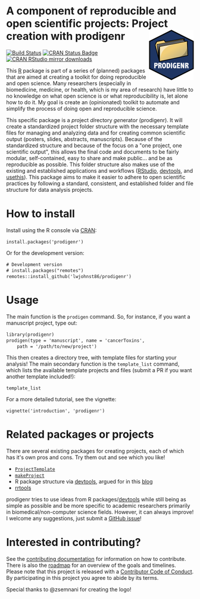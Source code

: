 # A component of reproducible and open scientific projects: Project creation with prodigenr <img src="man/figures/logo.png" align="right" />

[![Build Status](https://travis-ci.org/lwjohnst86/prodigenr.svg?branch=master)](https://travis-ci.org/lwjohnst86/prodigenr)
[![CRAN Status Badge](http://www.r-pkg.org/badges/version/prodigenr)](https://cran.r-project.org/package=prodigenr)
[![CRAN RStudio mirror downloads](http://cranlogs.r-pkg.org/badges/prodigenr)](http://www.r-pkg.org/pkg/prodigenr)

This [R] package is part of a series of (planned) packages that are aimed at
creating a toolkit for doing reproducible and open science. Many researchers 
(especially in biomedicine, medicine, or health, which is my area of research)
have little to no knowledge on what open science is or what reproducibility is,
let alone how to do it. My goal is create an (opinionated) toolkit to automate
and simplify the process of doing open and reproducible science.

This specific package is a *pro*ject *di*rectory *gen*erato*r* (prodigenr). It
will create a standardized project folder structure with the necessary template
files for managing and analyzing data and for creating common scientific output
(posters, slides, abstracts, manuscripts). Because of the standardized structure
and because of the focus on a "one project, one scientific output", this allows
the final code and documents to be fairly modular, self-contained, easy to share
and make public... and be as reproducible as possible. This folder structure also
makes use of the existing and established applications and workflows ([RStudio],
[devtools], and [usethis]). This package aims to make it easier to adhere to
open scientific practices by following a standard, consistent, and established
folder and file structure for data analysis projects.

<!--
For more information on this particular package, check out the
[introduction](link to website), and for the specifics on doing reproducible and
open science, check out the [manifesto](link)
-->

# How to install

Install using the R console via [CRAN]:

    install.packages('prodigenr')

Or for the development version:

    # Development version
    # install.packages("remotes")
    remotes::install_github('lwjohnst86/prodigenr')

# Usage

The main function is the `prodigen` command.  So, for instance, if you
want a manuscript project, type out:

    library(prodigenr)
    prodigen(type = 'manuscript', name = 'cancerToxins',
        path = '/path/to/new/project')

This then creates a directory tree, with template files for starting
your analysis!  The main secondary function is the `template_list`
command, which lists the available template projects and files (submit
a PR if you want another template included!):

    template_list

For a more detailed tutorial, see the vignette:

    vignette('introduction', 'prodigenr')
    
# Related packages or projects

There are several existing packages for creating projects, each of which has
it's own pros and cons. Try them out and see which you like!

- [`ProjectTemplate`](http://projecttemplate.net/) 
- [`makeProject`](https://cran.r-project.org/package=makeProject)
- R package structure via [devtools], argued for in this
[blog](https://rmflight.github.io/posts/2014/07/vignetteAnalysis.html) 
- [rrtools](https://github.com/benmarwick/rrtools)

prodigenr tries to use ideas from R packages/[devtools] while still being as simple
as possible and be more specific to academic researchers primarily in
biomedical/non-computer science fields. However, it can always improve! I
welcome any suggestions, just submit a 
[GitHub issue](https://github.com/lwjohnst86/prodigenr/issues)!

# Interested in contributing?

See the [contributing documentation](CONTRIBUTING.md) for information on how to
contribute. There is also the [roadmap](ROADMAP.md) for an overview of the goals 
and timelines. Please note that this project is released with a 
[Contributor Code of Conduct](CODE_OF_CONDUCT.md). By participating in this project you
agree to abide by its terms.

[R]: https://cran.r-project.org
[RStudio]: https://www.rstudio.com/
[devtools]: https://CRAN.R-project.org/package=devtools
[usethis]: https://CRAN.R-project.org/package=usethis
[CRAN]: https://cran.r-project.org

Special thanks to @zsemnani for creating the logo!
